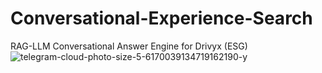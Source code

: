 # Conversational-Experience-Search
RAG-LLM Conversational Answer Engine for Drivyx (ESG)
![telegram-cloud-photo-size-5-6170039134719162190-y](https://github.com/Drivyx-Tech/Conversational-Experience-Search/assets/158010265/67263892-437d-4ce5-8fe6-847bf673cef2)
